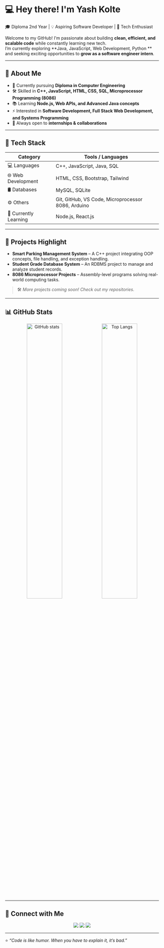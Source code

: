 # 💻 Hey there! I'm Yash Kolte  

🎓 Diploma 2nd Year | 💡 Aspiring Software Developer | 🚀 Tech Enthusiast  

Welcome to my GitHub! I'm passionate about building **clean, efficient, and scalable code** while constantly learning new tech.  
I’m currently exploring **Java, JavaScript, Web Development, Python ** and seeking exciting opportunities to **grow as a software engineer intern**.  

---

## 🌟 About Me
- 🎯 Currently pursuing **Diploma in Computer Engineering**  
- 🛠 Skilled in **C++, JavaScript, HTML, CSS, SQL, Microprocessor Programming (8086)**  
- 📚 Learning **Node.js, Web APIs, and Advanced Java concepts**  
- ⚡ Interested in **Software Development, Full Stack Web Development, and Systems Programming**  
- 🌱 Always open to **internships & collaborations**  

---

## 🧩 Tech Stack
| Category               | Tools / Languages |
|-----------------------|------------------|
| 💻 Languages          | C++, JavaScript, Java, SQL |
| 🌐 Web Development    | HTML, CSS, Bootstrap, Tailwind |
| 🛢 Databases          | MySQL, SQLite |
| ⚙️ Others             | Git, GitHub, VS Code, Microprocessor 8086, Arduino |
| 🔬 Currently Learning | Node.js, React.js |

---

## 🚀 Projects Highlight
- **Smart Parking Management System** – A C++ project integrating OOP concepts, file handling, and exception handling.  
- **Student Grade Database System** – An RDBMS project to manage and analyze student records.  
- **8086 Microprocessor Projects** – Assembly-level programs solving real-world computing tasks.  

> 🛠 *More projects coming soon! Check out my repositories.*  

---

## 📊 GitHub Stats
<p align="center">
  <img src="https://github-readme-stats.vercel.app/api?username=YashKolte&show_icons=true&theme=tokyonight" alt="GitHub stats" width="48%" />
  <img src="https://github-readme-stats.vercel.app/api/top-langs/?username=YashKolte&layout=compact&theme=tokyonight" alt="Top Langs" width="48%" />
</p>

---

## 🔗 Connect with Me
<p align="center">
  <a href="https://www.linkedin.com/in/YOUR-LINKEDIN/"><img src="https://img.shields.io/badge/LinkedIn-blue?logo=linkedin&logoColor=white" /></a>
  <a href="mailto:your.email@example.com"><img src="https://img.shields.io/badge/Email-red?logo=gmail&logoColor=white" /></a>
  <a href="https://github.com/YashKolte"><img src="https://img.shields.io/badge/GitHub-black?logo=github&logoColor=white" /></a>
</p>

---

⭐️ *“Code is like humor. When you have to explain it, it’s bad.”*  

